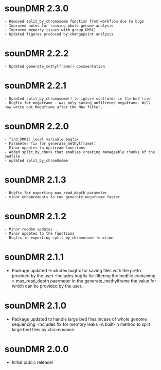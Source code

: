 # sounDMR 2.3.0
	- Removed split_by_chromosome function from workflow due to bugs 
	- Improved notes for running whole genome analysis
	- Improved memorry issues with group_DMR()
	- Updated figures produced by changepoint analysis

# sounDMR 2.2.2
	- Updated generate_methylframe() documentation

# sounDMR 2.2.1
	- Updated split_by_chromosome() to ignore scaffolds in the bed file
	- Bugfix for megaframe - was only saving unfiltered megaframe. Will now write out Megaframe after the NAs filter.

# sounDMR 2.2.0
	- find_DMR() local variable bugfix
	- Parameter fix for generate_methylframe() 
	- Minor updates to upstream functions
	- Added split_by_chunk that enables creating manageable chunks of the bedfile
	- updated split_by_chrom0some

# sounDMR 2.1.3
	- Bugfix for exporting max_read_depth parameter
	- minor enhancements to run generate_megaframe faster

# sounDMR 2.1.2

	- Minor readme updates
	- Minor updates to the functions
	- Bugfix in exporting split_by_chromosome function 

# sounDMR 2.1.1

* Package updated 
	-Includes bugfix for saving files with the prefix provided by the user
	-Includes bugfix for filtering the bedfile containing > max_read_depth paarmeter in the generate_methylframe the value for which can be provided by the user. 
	
# sounDMR 2.1.0

* Package updated to handle large bed files incase of whole genome sequencing
	-Includes fix for memory leaks
	-A built-in method to split large bed files by chromosome

# sounDMR 2.0.0

* Initial public release!
